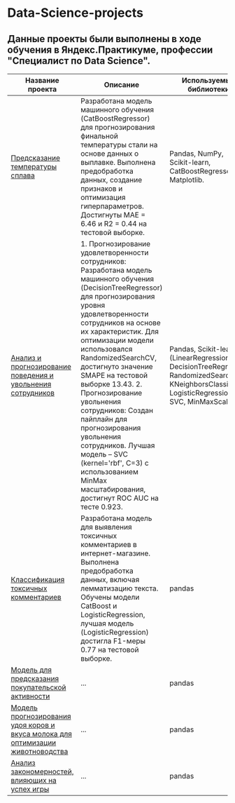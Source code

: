 # Data-Science-projects
## Данные проекты были выполнены в ходе обучения в Яндекс.Практикуме, профессии "Специалист по Data Science".
| Название проекта | Описание | Используемые библиотеки |
|---|---|---|
| [Предсказание температуры сплава](https://github.com/Aleksei-Ianin/Data-Science-projects/tree/main/Alloy_Temperature_Prediction) | Разработана модель машинного обучения (CatBoostRegressor) для прогнозирования финальной температуры стали на основе данных о выплавке. Выполнена предобработка данных, создание признаков и оптимизация гиперпараметров. Достигнуты MAE = 6.46 и R2 = 0.44 на тестовой выборке. | Pandas, NumPy, Scikit-learn, CatBoostRegressor, Matplotlib. |
| [Анализ и прогнозирование поведения и увольнения сотрудников](https://github.com/Aleksei-Ianin/Data-Science-projects/tree/main/HR_project) | 1. Прогнозирование удовлетворенности сотрудников: Разработана модель машинного обучения (DecisionTreeRegressor) для прогнозирования уровня удовлетворенности сотрудников на основе их характеристик. Для оптимизации модели использовался RandomizedSearchCV, достигнуто значение SMAPE на тестовой выборке 13.43.         2. Прогнозирование увольнения сотрудников: Создан пайплайн для прогнозирования увольнения сотрудников. Лучшая модель – SVC (kernel='rbf', C=3) с использованием MinMax масштабирования, достигнут ROC AUC на тесте 0.923.| Pandas, Scikit-learn (LinearRegression, DecisionTreeRegressor, RandomizedSearchCV, KNeighborsClassifier, LogisticRegression, SVC, MinMaxScaler) |
| [Классификация токсичных комментариев](https://github.com/Aleksei-Ianin/Data-Science-projects/tree/main/TextML) | Разработана модель для выявления токсичных комментариев в интернет-магазине. Выполнена предобработка данных, включая лемматизацию текста. Обучены модели CatBoost и LogisticRegression, лучшая модель (LogisticRegression) достигла F1-меры 0.77 на тестовой выборке. | pandas |
| [Модель для предсказания покупательской активности](https://github.com/Aleksei-Ianin/Data-Science-projects/tree/main/model_for_predicting_consumer_activity) | ... | pandas |
| [Модель прогнозирования удоя коров и вкуса молока для оптимизации животноводства](https://github.com/Aleksei-Ianin/Data-Science-projects/tree/main/Cows_ml) | ... | pandas |
| [Анализ закономерностей, влияющих на успех игры](https://github.com/Aleksei-Ianin/Data-Science-projects/tree/main/Game_reasearch) | ... | pandas |
